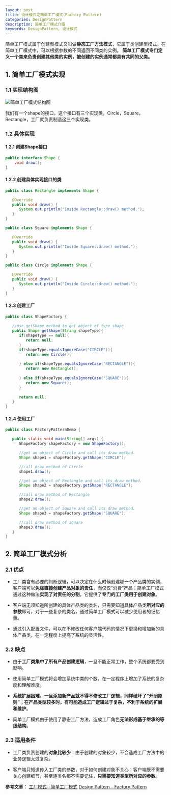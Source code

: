 ```yaml
---
layout: post
title: 设计模式之简单工厂模式(Factory Pattern)
categories: DesignPattern
description: 简单工厂模式介绍
keywords: DesignPattern, 设计模式
---
```


简单工厂模式属于创建型模式又叫做**静态工厂方法模式**，它属于类创建型模式。在简单工厂模式中，可以根据参数的不同返回不同类的实例。
**简单工厂模式专门定义一个类来负责创建其他类的实例，被创建的实例通常都具有共同的父类。**

## 1. 简单工厂模式实现

### 1.1 实现结构图

![简单工厂模式结构图](/images/post/designpattern/factory_pattern_uml_diagram.png)

我们有一个shape的接口，这个接口有三个实现类，Circle，Square，Rectangle，工厂就负责制造这三个实现类。

### 1.2 具体实现

#### 1.2.1 创建Shape接口

```java
public interface Shape {
	void draw();
}
```

#### 1.2.2 创建具体实现接口的类

```java
public class Rectangle implements Shape {

   @Override
   public void draw() {
      System.out.println("Inside Rectangle::draw() method.");
   }
}
```

```java
public class Square implements Shape {

   @Override
   public void draw() {
      System.out.println("Inside Square::draw() method.");
   }
}
```

```java
public class Circle implements Shape {

   @Override
   public void draw() {
      System.out.println("Inside Circle::draw() method.");
   }
}
```

#### 1.2.3 创建工厂

```java
public class ShapeFactory {
	
   //use getShape method to get object of type shape 
   public Shape getShape(String shapeType){
      if(shapeType == null){
         return null;
      }		
      if(shapeType.equalsIgnoreCase("CIRCLE")){
         return new Circle();
         
      } else if(shapeType.equalsIgnoreCase("RECTANGLE")){
         return new Rectangle();
         
      } else if(shapeType.equalsIgnoreCase("SQUARE")){
         return new Square();
      }
      
      return null;
   }
}
```

#### 1.2.4 使用工厂

```java
public class FactoryPatternDemo {

   public static void main(String[] args) {
      ShapeFactory shapeFactory = new ShapeFactory();

      //get an object of Circle and call its draw method.
      Shape shape1 = shapeFactory.getShape("CIRCLE");

      //call draw method of Circle
      shape1.draw();

      //get an object of Rectangle and call its draw method.
      Shape shape2 = shapeFactory.getShape("RECTANGLE");

      //call draw method of Rectangle
      shape2.draw();

      //get an object of Square and call its draw method.
      Shape shape3 = shapeFactory.getShape("SQUARE");

      //call draw method of square
      shape3.draw();
   }
}
```

## 2. 简单工厂模式分析

### 2.1 优点

- 工厂类含有必要的判断逻辑，可以决定在什么时候创建哪一个产品类的实例，客户端可以**免除直接创建产品对象的责任**，而仅仅“消费”产品；简单工厂模式通过这种做法**实现了对责任的分割**，它提供了**专门的工厂类用于创建对象**。

- 客户端无须知道所创建的具体产品类的类名，只需要知道具体产品类**所对应的参数**即可，对于一些复杂的类名，通过简单工厂模式可以减少使用者的记忆量。

- 通过引入配置文件，可以在不修改任何客户端代码的情况下更换和增加新的具体产品类，在一定程度上提高了系统的灵活性。

### 2.2 缺点

- 由于**工厂类集中了所有产品创建逻辑**，一旦不能正常工作，整个系统都要受到影响。

- 使用简单工厂模式将会增加系统中类的个数，在一定程序上增加了系统的复杂度和理解难度。

- **系统扩展困难，一旦添加新产品就不得不修改工厂逻辑，同样破坏了“开闭原则”；在产品类型较多时，有可能造成工厂逻辑过于复杂，不利于系统的扩展和维护**。

- 简单工厂模式由于使用了静态工厂方法，造成工厂角色**无法形成基于继承的等级结构**。

### 2.3 适用条件

- 工厂类负责创建的**对象比较少**：由于创建的对象较少，不会造成工厂方法中的业务逻辑太过复杂。

- 客户端只知道传入工厂类的参数，对于如何创建对象不关心：客户端既不需要关心创建细节，甚至连类名都不需要记住，**只需要知道类型所对应的参数**。

**参考文章**：
[工厂模式--简单工厂模式](https://www.jianshu.com/p/5cb52d84bd6d)
[Design Pattern - Factory Pattern](https://www.tutorialspoint.com/design_pattern/factory_pattern.htm)